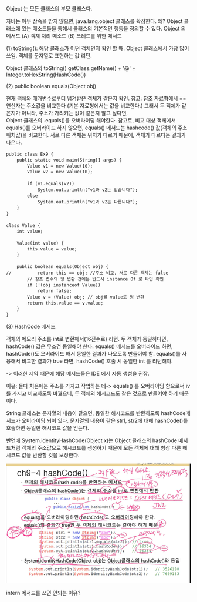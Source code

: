 Object 는 모든 클래스의 부모 클래스다. 

자바는 아무 상속을 받지 않으면, java.lang.object 클래스를 확장한다. 
왜? Object 클래스에 있는 메소드들을 통해서 클래스의 기본적인 행동을 정의할 수 있다.
Object 의 메서드 
(A)  객체 처리 메소드 
(B) 쓰레드를 위한 메서드 

(1) toString(): 
해당 클래스가 어떤 객체인지 확인 할 때. Object 클래스에서 가장 많이 쓰임. 객체를 문자열로 표현하는 값 리턴. 

Object 클래스의 toString()
getClass.getName() + '@' + Integer.toHexString(HashCode())


(2) public boolean equals(Object obj)

현재 객체와 매개변수로부터 넘겨받은 객체가 같은지 확인. 
참고: 참조 자료형에서 == 연산자는 주소값을 비교한다 (기본 자료형에서는 값을 비교한다.) 그래서 두 객체가 같은지가 아니라, 주소가 가리키는 값이 같은지 알고 싶다면,  
Object 클래스의 .equals()를 오버라이딩 해야한다. 
참고로, 비교 대상 객체에서 equals()를 오버라이드 하지 않으면, equals() 메서드는 hashcode() 값(객체의 주소위치값)을 비교한다.
서로 다른 객체는 위치가 다르기 때문에, 객체가 다르다는 결과가 나온다.


```
public class Ex9 {
	public static void main(String[] args) {
		Value v1 = new Value(10);
		Value v2 = new Value(10);

		if (v1.equals(v2))
			System.out.println("v1과 v2는 같습니다");
		else
			System.out.println("v1과 v2는 다릅니다");
	}
}

class Value {
	int value;

	Value(int value) {
		this.value = value;
	}

	public boolean equals(Object obj) {
//			return this == obj; //주소 비교. 서로 다른 객체는 false
		// 참조 변수의 형 변환 전에는 반드시 instance Of 로 타입 확인
		if (!(obj instanceof Value))
			return false;
		Value v = (Value) obj; // obj를 value로 형 변환
		return this.value == v.value;
	}
}
```

(3) HashCode 메서드

객체의 메모리 주소를 int로 변환해서(16진수로) 리턴.
두 객체가 동일하다면, hashCode() 값은 무조건 동일해야 한다. 
equals() 메서드를 오버라이드 하면, hashCode()도 오버라이드 해서 동일한 결과가 나오도록 만들어야 함. 
equals()를 사용해서 비교한 결과가 true 라면, hashCode() 호출 시 동일한 int 를 리턴해야. 

-> 이러한 제약 때문에 해당 메서드들은 IDE 에서 자동 생성을 권장. 

이유:
둘다 처음에는 주소를 가지고 작업하는 데-> equals() 를 오버라이딩 함으로써 iv 를 가지고 비교하도록 바꿨으니, 
두 객체의 해시코드도 같은 것으로 만들어야 하기 때문이다. 

String 클래스는 문자열의 내용이 같으면, 동일한 해시코드를 반환하도록 hashCode메서드가 오버라이딩 되어 있다. 
문자열의 내용이 같은 str1, str2에 대해 hashCode()를 호출하면 동일한 해시코드 값을 얻는다. 

반면에 System.identityHashCode(Object x)는 Object 클래스의 hashCode 메서드처럼 객체의 주소값으로 해시코드를 생성하기 때문에
모든 객체에 대해 항상 다른 해시코드 값을 반환할 것을 보장한다. 


![img_10.png](img_10.png)

intern 메서드를 쓰면 안되는 이유? 
